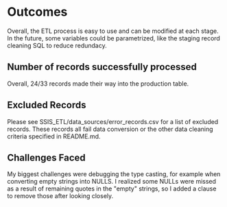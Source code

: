# Outcomes
Overall, the ETL process is easy to use and can be modified at each stage.
In the future, some variables could be parametrized, like the staging record cleaning SQL
to reduce redundacy.

## Number of records successfully processed 
Overall, 24/33 records made their way into the production table.

## Excluded Records
Please see SSIS_ETL/data_sources/error_records.csv for a list of excluded records.
These records all fail data conversion or the other data cleaning criteria specified
in README.md.

## Challenges Faced
My biggest challenges were debugging the type casting, for example when converting
empty strings into NULLS. I realized some NULLs were missed as a result of remaining
quotes in the "empty" strings, so I added a clause to remove those after looking
closely.